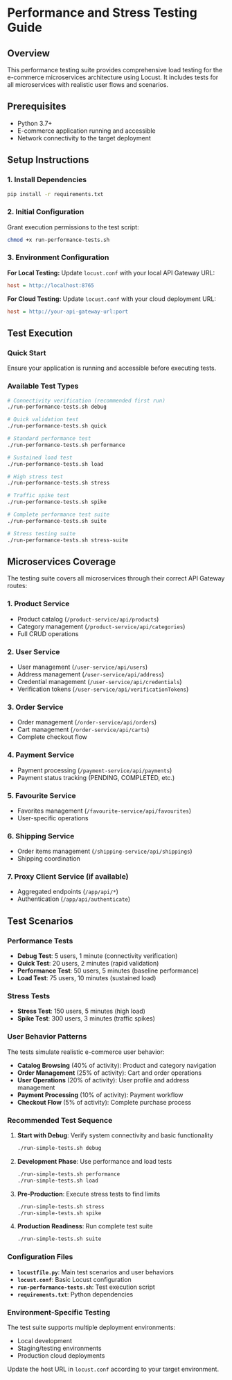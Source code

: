# Performance and Stress Testing Guide

## Overview

This performance testing suite provides comprehensive load testing for the e-commerce microservices architecture using Locust. It includes tests for all microservices with realistic user flows and scenarios.

## Prerequisites

- Python 3.7+
- E-commerce application running and accessible
- Network connectivity to the target deployment

## Setup Instructions

### 1. Install Dependencies

```bash
pip install -r requirements.txt
```

### 2. Initial Configuration

Grant execution permissions to the test script:

```bash
chmod +x run-performance-tests.sh
```

### 3. Environment Configuration

**For Local Testing:**
Update `locust.conf` with your local API Gateway URL:
```ini
host = http://localhost:8765
```

**For Cloud Testing:**
Update `locust.conf` with your cloud deployment URL:
```ini
host = http://your-api-gateway-url:port
```

## Test Execution

### Quick Start

Ensure your application is running and accessible before executing tests.

### Available Test Types

```bash
# Connectivity verification (recommended first run)
./run-performance-tests.sh debug

# Quick validation test
./run-performance-tests.sh quick

# Standard performance test
./run-performance-tests.sh performance

# Sustained load test
./run-performance-tests.sh load

# High stress test
./run-performance-tests.sh stress

# Traffic spike test
./run-performance-tests.sh spike

# Complete performance test suite
./run-performance-tests.sh suite

# Stress testing suite
./run-performance-tests.sh stress-suite
```

## Microservices Coverage

The testing suite covers all microservices through their correct API Gateway routes:

### 1. **Product Service**
- Product catalog (`/product-service/api/products`)
- Category management (`/product-service/api/categories`)
- Full CRUD operations

### 2. **User Service**
- User management (`/user-service/api/users`)
- Address management (`/user-service/api/address`)
- Credential management (`/user-service/api/credentials`)
- Verification tokens (`/user-service/api/verificationTokens`)

### 3. **Order Service**
- Order management (`/order-service/api/orders`)
- Cart management (`/order-service/api/carts`)
- Complete checkout flow

### 4. **Payment Service**
- Payment processing (`/payment-service/api/payments`)
- Payment status tracking (PENDING, COMPLETED, etc.)

### 5. **Favourite Service**
- Favorites management (`/favourite-service/api/favourites`)
- User-specific operations

### 6. **Shipping Service**
- Order items management (`/shipping-service/api/shippings`)
- Shipping coordination

### 7. **Proxy Client Service** (if available)
- Aggregated endpoints (`/app/api/*`)
- Authentication (`/app/api/authenticate`)

## Test Scenarios

### Performance Tests
- **Debug Test**: 5 users, 1 minute (connectivity verification)
- **Quick Test**: 20 users, 2 minutes (rapid validation)
- **Performance Test**: 50 users, 5 minutes (baseline performance)
- **Load Test**: 75 users, 10 minutes (sustained load)

### Stress Tests
- **Stress Test**: 150 users, 5 minutes (high load)
- **Spike Test**: 300 users, 3 minutes (traffic spikes)

### User Behavior Patterns

The tests simulate realistic e-commerce user behavior:

- **Catalog Browsing** (40% of activity): Product and category navigation
- **Order Management** (25% of activity): Cart and order operations
- **User Operations** (20% of activity): User profile and address management
- **Payment Processing** (10% of activity): Payment workflow
- **Checkout Flow** (5% of activity): Complete purchase process

### Recommended Test Sequence

1. **Start with Debug**: Verify system connectivity and basic functionality
   ```bash
   ./run-simple-tests.sh debug
   ```

2. **Development Phase**: Use performance and load tests
   ```bash
   ./run-simple-tests.sh performance
   ./run-simple-tests.sh load
   ```

3. **Pre-Production**: Execute stress tests to find limits
   ```bash
   ./run-simple-tests.sh stress
   ./run-simple-tests.sh spike
   ```

4. **Production Readiness**: Run complete test suite
   ```bash
   ./run-simple-tests.sh suite
   ```

### Configuration Files

- **`locustfile.py`**: Main test scenarios and user behaviors
- **`locust.conf`**: Basic Locust configuration
- **`run-performance-tests.sh`**: Test execution script
- **`requirements.txt`**: Python dependencies

### Environment-Specific Testing

The test suite supports multiple deployment environments:
- Local development
- Staging/testing environments  
- Production cloud deployments

Update the host URL in `locust.conf` according to your target environment.